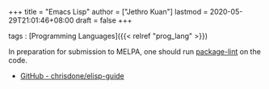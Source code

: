 +++
title = "Emacs Lisp"
author = ["Jethro Kuan"]
lastmod = 2020-05-29T21:01:46+08:00
draft = false
+++

tags
: [Programming Languages]({{< relref "prog_lang" >}})

In preparation for submission to MELPA, one should run [package-lint](https://github.com/purcell/package-lint) on
the code.

- [GitHub - chrisdone/elisp-guide](https://github.com/chrisdone/elisp-guide)
